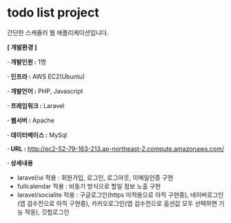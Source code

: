 # todo list project

간단한 스케쥴러 웹 애플리케이션입니다.

**[ 개발환경 ]**

**· 개발인원 :** 1명

**· 인프라 :** AWS EC2(Ubuntu)

**· 개발언어 :** PHP, Javascript

**· 프레임워크 :** Laravel

**· 웹서버 :** Apache

**· 데이터베이스 :** MySql

**· URL :** http://ec2-52-79-163-213.ap-northeast-2.compute.amazonaws.com/

**· 상세내용**

- laravel/ui 적용 : 회원가입, 로그인, 로그아웃, 이메일인증 구현
- fullcalendar 적용 : 비동기 방식으로 할일 정보 노출 구현
- laravel/socialite 적용 : 구글로그인(https 미적용으로 아직 구현중), 네이버로그인(앱 검수전으로 아직 구현중), 카카오로그인(앱 검수전으로 옵션값 모두 선택하면 기능 작동), 깃헙로그인
